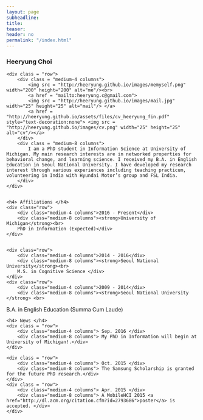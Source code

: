```yaml
---
layout: page
subheadline:
title: 
teaser: 
header: no
permalink: "/index.html"
---
```


<div id = "containter">
    <h3> Heeryung Choi </h3>

    <div class = "row">
        <div class = "medium-4 columns">
            <img src = "http://heeryung.github.io/images/memyself.png" width="200" height="200" alt="me"/><br>
            <a href = "mailto:heeryung.c@gmail.com">
            <img src = "http://heeryung.github.io/images/mail.jpg" width="25" height="25" alt="mail"/> </a>
            <a href = "http://heeryung.github.io/assets/files/cv_heeryung_fin.pdf" style="text-decoration:none"> <img src = "http://heeryung.github.io/images/cv.png" width="25" height="25" alt="cv"/></a>
        </div>
        <div class = "medium-8 columns">
            I am a PhD student in Information Science at University of Michigan. My main research interests are in networked properties for behavioral change, and learning science. I received my B.A. in English Education in Seoul National University. I have developed my research interest through various experiences including teaching practicum, volunteering in India with Hyundai Motor’s group and FSL India.
        </div>
    </div>
    
    
    <h4> Affiliations </h4>
    <div class="row">
        <div class="medium-4 columns">2016 - Present</div>
        <div class="medium-8 columns"><strong>University of Michigan</strong><br>
        PhD in Information (Expected)</div>
    </div>


    <div class="row">
        <div class="medium-4 columns">2014 - 2016</div>
        <div class="medium-8 columns"><strong>Seoul National University</strong><br>
        M.S. in Cognitive Science </div>
    </div>
    <div class="row">
        <div class="medium-4 columns">2009 - 2014</div>
        <div class="medium-8 columns"><strong>Seoul National University </strong> <br>
B.A. in English Education (Summa Cum Laude)</div>
    </div>

    
    <h4> News </h4>
    <div class = "row">
        <div class="medium-4 columns"> Sep. 2016 </div>
        <div class="medium-8 columns"> My PhD in Information will begin at University of Michigan!.</div>
    </div>

    <div class = "row">
        <div class="medium-4 columns"> Oct. 2015 </div>
        <div class="medium-8 columns"> The Samsung Scholarship is granted for the future PhD research.</div>
    </div>
    <div class = "row">
        <div class="medium-4 columns"> Apr. 2015 </div>
        <div class="medium-8 columns"> A MobileHCI 2015 <a href="http://dl.acm.org/citation.cfm?id=2793686">poster</a> is accepted. </div>
    </div>
</div>

